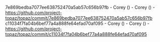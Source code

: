 7e869bedba7077ee638752470a5ab57c656b97fb - Corey () - Corey () - https://github.com/project-topaz/topaz/commit/7e869bedba7077ee638752470a5ab57c656b97fb
c11034f7fa04b6bef77a4a888fe64efad70af095 - Corey () - Corey () - https://github.com/project-topaz/topaz/commit/c11034f7fa04b6bef77a4a888fe64efad70af095
